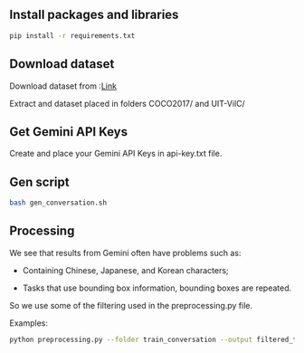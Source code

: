 ## Install packages and libraries

```bash
pip install -r requirements.txt
```

## Download dataset

Download dataset from :[Link](https://drive.google.com/drive/folders/1brh6TFoUCtkfT0k4gexzE-KOdMs8KGw1?usp=sharing)

Extract and dataset placed in folders COCO2017/ and UIT-VilC/

## Get Gemini API Keys

Create and place your Gemini API Keys in api-key.txt file.

## Gen script

```bash
bash gen_conversation.sh
```

## Processing

We see that results from Gemini often have problems such as: 

- Containing Chinese, Japanese, and Korean characters; 

- Tasks that use bounding box information, bounding boxes are repeated.

So we use some of the filtering used in the preprocessing.py file.

Examples:

```bash
python preprocessing.py --folder train_conversation --output filtered_train_conversation
```